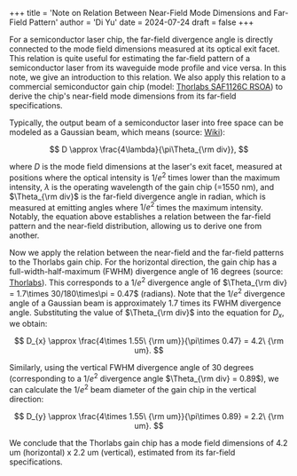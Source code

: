 +++
title = 'Note on Relation Between Near-Field Mode Dimensions and Far-Field Pattern'
author = 'Di Yu'
date = 2024-07-24
draft = false
+++

<!-- # Relation Between Near-Field Mode Dimensions and Far-Field Pattern
**Created on** 2024-7-24\
**Author** Di Yu (yudi.0211@foxmail.com) -->

For a semiconductor laser chip, the far-field divergence angle is directly connected to the mode field dimensions measured at its optical exit facet. This relation is quite useful for estimating the far-field pattern of a semiconductor laser from its waveguide mode profile and vice versa. In this note, we give an introduction to this relation. We also apply this relation to a commercial semiconductor gain chip (model: [Thorlabs SAF1126C RSOA](https://www.thorlabs.com/thorproduct.cfm?partnumber=SAF1126C)) to derive the chip's near-field mode dimensions from its far-field specifications.

Typically, the output beam of a semiconductor laser into free space can be modeled as a Gaussian beam, which means (source: [Wiki](https://en.wikipedia.org/wiki/Rayleigh_length)):

$$
D \approx \frac{4\lambda}{\pi\Theta_{\rm div}},
$$

where $D$ is the mode field dimensions at the laser's exit facet, measured at positions where the optical intensity is $1/e^{2}$ times lower than the maximum intensity, $\lambda$ is the operating wavelength of the gain chip (=1550 nm), and $\Theta_{\rm div}$ is the far-field divergence angle in radian, which is measured at emitting angles where $1/e^{2}$ times the maximum intensity. Notably, the equation above establishes a relation between the far-field pattern and the near-field distribution, allowing us to derive one from another.

Now we apply the relation between the near-field and the far-field patterns to the Thorlabs gain chip. For the horizontal direction, the gain chip has a full-width-half-maximum (FWHM) divergence angle of 16 degrees (source: [Thorlabs](https://www.thorlabs.com/newgrouppage9.cfm?objectgroup_id=3944&pn=SAF1126C)). This corresponds to a $1/e^{2}$ divergence angle of $\Theta_{\rm div} = 1.7\times 30/180\times\pi = 0.47$ (radians). Note that the $1/e^{2}$ divergence angle of a Gaussian beam is approximately 1.7 times its FWHM divergence angle. Substituting the value of $\Theta_{\rm div}$ into the equation for $D_{x}$, we obtain:

$$
D_{x} \approx \frac{4\times 1.55\ {\rm um}}{\pi\times 0.47} = 4.2\ {\rm um}.
$$

Similarly, using the vertical FWHM divergence angle of 30 degrees (corresponding to a $1/e^{2}$ divergence angle $\Theta_{\rm div} = 0.89$), we can calculate the $1/e^{2}$ beam diameter of the gain chip in the vertical direction:

$$
D_{y} \approx \frac{4\times 1.55\ {\rm um}}{\pi\times 0.89} = 2.2\ {\rm um}.
$$

We conclude that the Thorlabs gain chip has a mode field dimensions of 4.2 um (horizontal) x 2.2 um (vertical), estimated from its far-field specifications.